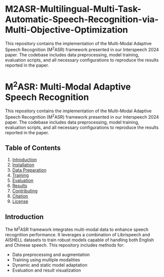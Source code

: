 # M2ASR-Multilingual-Multi-Task-Automatic-Speech-Recognition-via-Multi-Objective-Optimization
This repository contains the implementation of the Multi-Modal Adaptive Speech Recognition (M$^2$ASR) framework presented in our Interspeech 2024 paper. The codebase includes data preprocessing, model training, evaluation scripts, and all necessary configurations to reproduce the results reported in the paper.

# M$^2$ASR: Multi-Modal Adaptive Speech Recognition

This repository contains the implementation of the Multi-Modal Adaptive Speech Recognition (M$^2$ASR) framework presented in our Interspeech 2024 paper. The codebase includes data preprocessing, model training, evaluation scripts, and all necessary configurations to reproduce the results reported in the paper.

## Table of Contents
1. [Introduction](#introduction)
2. [Installation](#installation)
3. [Data Preparation](#data-preparation)
4. [Training](#training)
5. [Evaluation](#evaluation)
6. [Results](#results)
7. [Contributing](#contributing)
8. [Citation](#citation)
9. [License](#license)

## Introduction
The M$^2$ASR framework integrates multi-modal data to enhance speech recognition performance. It leverages a combination of Librispeech and AISHELL datasets to train robust models capable of handling both English and Chinese speech. This repository includes methods for:
- Data preprocessing and augmentation
- Training using multiple modalities
- Dynamic and static model adaptation
- Evaluation and result visualization
